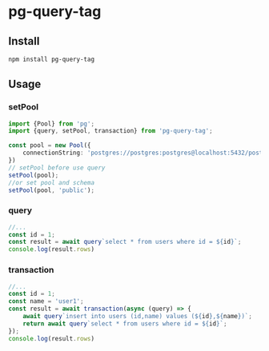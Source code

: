 # pg-query-tag

## Install

```bash
npm install pg-query-tag
```

## Usage

### setPool

```typescript
import {Pool} from 'pg';
import {query, setPool, transaction} from 'pg-query-tag';

const pool = new Pool({
    connectionString: 'postgres://postgres:postgres@localhost:5432/postgres',
})
// setPool before use query
setPool(pool);
//or set pool and schema
setPool(pool, 'public');
```

### query

```typescript
//...
const id = 1;
const result = await query`select * from users where id = ${id}`;
console.log(result.rows)
```

### transaction

```typescript
//...
const id = 1;
const name = 'user1';
const result = await transaction(async (query) => {
    await query`insert into users (id,name) values (${id},${name})`;
    return await query`select * from users where id = ${id}`;
});
console.log(result.rows)
```
